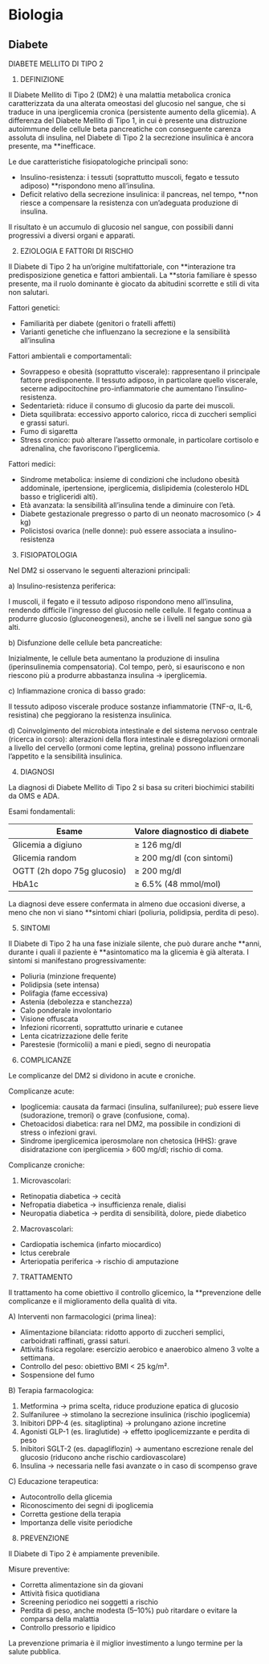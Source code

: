 # Biologia
## Diabete

DIABETE MELLITO DI TIPO 2

1. DEFINIZIONE

Il Diabete Mellito di Tipo 2 (DM2) è una malattia metabolica cronica caratterizzata da una alterata omeostasi del glucosio nel sangue, che si traduce in una iperglicemia cronica (persistente aumento della glicemia). A differenza del Diabete Mellito di Tipo 1, in cui è presente una distruzione autoimmune delle cellule beta pancreatiche con conseguente carenza assoluta di insulina, nel Diabete di Tipo 2 la secrezione insulinica è ancora presente, ma **inefficace.

Le due caratteristiche fisiopatologiche principali sono:

- Insulino-resistenza: i tessuti (soprattutto muscoli, fegato e tessuto adiposo) **rispondono meno all’insulina.
- Deficit relativo della secrezione insulinica: il pancreas, nel tempo, **non riesce a compensare la resistenza con un’adeguata produzione di insulina.

Il risultato è un accumulo di glucosio nel sangue, con possibili danni progressivi a diversi organi e apparati.


2. EZIOLOGIA E FATTORI DI RISCHIO

Il Diabete di Tipo 2 ha un’origine multifattoriale, con **interazione tra predisposizione genetica e fattori ambientali. La **storia familiare è spesso presente, ma il ruolo dominante è giocato da abitudini scorrette e stili di vita non salutari.

Fattori genetici:

- Familiarità per diabete (genitori o fratelli affetti)
- Varianti genetiche che influenzano la secrezione e la sensibilità all’insulina

Fattori ambientali e comportamentali:

- Sovrappeso e obesità (soprattutto viscerale): rappresentano il principale fattore predisponente. Il tessuto adiposo, in particolare quello viscerale, secerne adipocitochine pro-infiammatorie che aumentano l’insulino-resistenza.
- Sedentarietà: riduce il consumo di glucosio da parte dei muscoli.
- Dieta squilibrata: eccessivo apporto calorico, ricca di zuccheri semplici e grassi saturi.
- Fumo di sigaretta
- Stress cronico: può alterare l’assetto ormonale, in particolare cortisolo e adrenalina, che favoriscono l’iperglicemia.

Fattori medici:

- Sindrome metabolica: insieme di condizioni che includono obesità addominale, ipertensione, iperglicemia, dislipidemia (colesterolo HDL basso e trigliceridi alti).
- Età avanzata: la sensibilità all’insulina tende a diminuire con l’età.
- Diabete gestazionale pregresso o parto di un neonato macrosomico (> 4 kg)
- Policistosi ovarica (nelle donne): può essere associata a insulino-resistenza


3. FISIOPATOLOGIA

Nel DM2 si osservano le seguenti alterazioni principali:

a) Insulino-resistenza periferica:

I muscoli, il fegato e il tessuto adiposo rispondono meno all’insulina, rendendo difficile l'ingresso del glucosio nelle cellule. Il fegato continua a produrre glucosio (gluconeogenesi), anche se i livelli nel sangue sono già alti.

b) Disfunzione delle cellule beta pancreatiche:

Inizialmente, le cellule beta aumentano la produzione di insulina (iperinsulinemia compensatoria). Col tempo, però, si esauriscono e non riescono più a produrre abbastanza insulina → iperglicemia.

c) Infiammazione cronica di basso grado:

Il tessuto adiposo viscerale produce sostanze infiammatorie (TNF-α, IL-6, resistina) che peggiorano la resistenza insulinica.

d) Coinvolgimento del microbiota intestinale e del sistema nervoso centrale (ricerca in corso): alterazioni della flora intestinale e disregolazioni ormonali a livello del cervello (ormoni come leptina, grelina) possono influenzare l’appetito e la sensibilità insulinica.


4. DIAGNOSI

La diagnosi di Diabete Mellito di Tipo 2 si basa su criteri biochimici stabiliti da OMS e ADA.

Esami fondamentali:

| Esame                       | Valore diagnostico di diabete |
| --------------------------- | ----------------------------- |
| Glicemia a digiuno          | ≥ 126 mg/dl                   |
| Glicemia random             | ≥ 200 mg/dl (con sintomi)     |
| OGTT (2h dopo 75g glucosio) | ≥ 200 mg/dl                   |
| HbA1c                       | ≥ 6.5% (48 mmol/mol)          |

La diagnosi deve essere confermata in almeno due occasioni diverse, a meno che non vi siano **sintomi chiari (poliuria, polidipsia, perdita di peso).


5. SINTOMI

Il Diabete di Tipo 2 ha una fase iniziale silente, che può durare anche **anni, durante i quali il paziente è **asintomatico ma la glicemia è già alterata. I sintomi si manifestano progressivamente:

- Poliuria (minzione frequente)
- Polidipsia (sete intensa)
- Polifagia (fame eccessiva)
- Astenia (debolezza e stanchezza)
- Calo ponderale involontario
- Visione offuscata
- Infezioni ricorrenti, soprattutto urinarie e cutanee
- Lenta cicatrizzazione delle ferite
- Parestesie (formicolii) a mani e piedi, segno di neuropatia


6. COMPLICANZE

Le complicanze del DM2 si dividono in acute e croniche.

Complicanze acute:

- Ipoglicemia: causata da farmaci (insulina, sulfaniluree); può essere lieve (sudorazione, tremori) o grave (confusione, coma).
- Chetoacidosi diabetica: rara nel DM2, ma possibile in condizioni di stress o infezioni gravi.
- Sindrome iperglicemica iperosmolare non chetosica (HHS): grave disidratazione con iperglicemia > 600 mg/dl; rischio di coma.

Complicanze croniche:

1. Microvascolari:
- Retinopatia diabetica → cecità
- Nefropatia diabetica → insufficienza renale, dialisi
- Neuropatia diabetica → perdita di sensibilità, dolore, piede diabetico

2. Macrovascolari:

- Cardiopatia ischemica (infarto miocardico)
- Ictus cerebrale
- Arteriopatia periferica → rischio di amputazione


7. TRATTAMENTO

Il trattamento ha come obiettivo il controllo glicemico, la **prevenzione delle complicanze e il miglioramento della qualità di vita.

A) Interventi non farmacologici (prima linea):

- Alimentazione bilanciata: ridotto apporto di zuccheri semplici, carboidrati raffinati, grassi saturi.
- Attività fisica regolare: esercizio aerobico e anaerobico almeno 3 volte a settimana.
- Controllo del peso: obiettivo BMI < 25 kg/m².
- Sospensione del fumo

B) Terapia farmacologica:

1. Metformina → prima scelta, riduce produzione epatica di glucosio
2. Sulfaniluree → stimolano la secrezione insulinica (rischio ipoglicemia)
3. Inibitori DPP-4 (es. sitagliptina) → prolungano azione incretine
4. Agonisti GLP-1 (es. liraglutide) → effetto ipoglicemizzante e perdita di peso
5. Inibitori SGLT-2 (es. dapagliflozin) → aumentano escrezione renale del glucosio (riducono anche rischio cardiovascolare)
6. Insulina → necessaria nelle fasi avanzate o in caso di scompenso grave

C) Educazione terapeutica:

- Autocontrollo della glicemia
- Riconoscimento dei segni di ipoglicemia
- Corretta gestione della terapia
- Importanza delle visite periodiche


8. PREVENZIONE

Il Diabete di Tipo 2 è ampiamente prevenibile.

Misure preventive:

- Corretta alimentazione sin da giovani
- Attività fisica quotidiana
- Screening periodico nei soggetti a rischio
- Perdita di peso, anche modesta (5–10%) può ritardare o evitare la comparsa della malattia
- Controllo pressorio e lipidico

La prevenzione primaria è il miglior investimento a lungo termine per la salute pubblica.